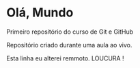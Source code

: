 # Olá, Mundo
 Primeiro repositório do curso de Git e GitHub

Repositório criado durante uma aula ao vivo.

Esta linha eu alterei remmoto. LOUCURA !
